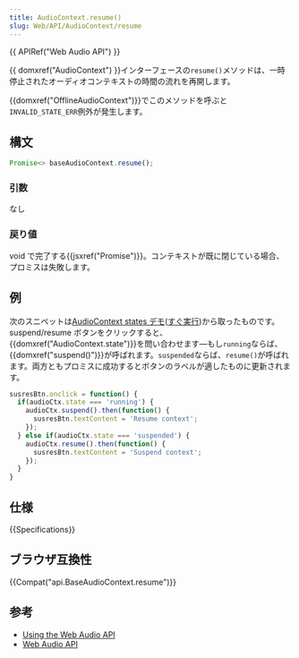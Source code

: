 ```yaml
---
title: AudioContext.resume()
slug: Web/API/AudioContext/resume
---
```


{{ APIRef("Web Audio API") }}

{{ domxref("AudioContext") }}インターフェースの`resume()`メソッドは、一時停止されたオーディオコンテキストの時間の流れを再開します。

{{domxref("OfflineAudioContext")}}でこのメソッドを呼ぶと`INVALID_STATE_ERR`例外が発生します。

## 構文

```js
Promise<> baseAudioContext.resume();
```

### 引数

なし

### 戻り値

void で完了する{{jsxref("Promise")}}。コンテキストが既に閉じている場合、プロミスは失敗します。

## 例

次のスニペットは[AudioContext states デモ](https://github.com/mdn/audiocontext-states/settings)([すぐ実行](http://mdn.github.io/audiocontext-states/))から取ったものです。suspend/resume ボタンをクリックすると、{{domxref("AudioContext.state")}}を問い合わせます—もし`running`ならば、{{domxref("suspend()")}}が呼ばれます。`suspended`ならば、`resume()`が呼ばれます。両方ともプロミスに成功するとボタンのラベルが適したものに更新されます。

```js
susresBtn.onclick = function() {
  if(audioCtx.state === 'running') {
    audioCtx.suspend().then(function() {
      susresBtn.textContent = 'Resume context';
    });
  } else if(audioCtx.state === 'suspended') {
    audioCtx.resume().then(function() {
      susresBtn.textContent = 'Suspend context';
    });
  }
}
```

## 仕様

{{Specifications}}

## ブラウザ互換性

{{Compat("api.BaseAudioContext.resume")}}

## 参考

- [Using the Web Audio API](/ja/docs/Web_Audio_API/Using_Web_Audio_API)
- [Web Audio API](/ja/docs/Web/API/Web_Audio_API)
